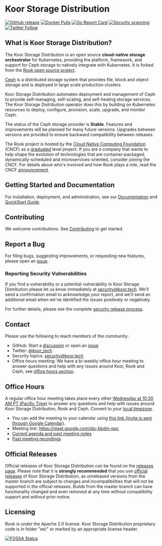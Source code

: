 # Koor Storage Distribution

[![GitHub release](https://img.shields.io/github/release/koor-tech/koor/all.svg)](https://github.com/koor-tech/koor/releases)
[![Docker Pulls](https://img.shields.io/docker/pulls/koor-tech/ceph)](https://hub.docker.com/u/koorinc)
[![Go Report Card](https://goreportcard.com/badge/github.com/koor-tech/koor)](https://goreportcard.com/report/github.com/koor-tech/koor)
[![Security scanning](https://github.com/koor-tech/koor/actions/workflows/synk.yaml/badge.svg)](https://github.com/koor-tech/koor/actions/workflows/synk.yaml)
[![Twitter Follow](https://img.shields.io/twitter/follow/koor_tech.svg?style=social&label=Follow)](https://twitter.com/intent/follow?screen_name=koor_tech&user_id=1509666502714265604)

## What is Koor Storage Distribution?

The Koor Storage Distribution is an open source **cloud-native storage orchestrator** for Kubernetes, providing the platform, framework, and support for Ceph storage to natively integrate with Kubernetes. It is forked from the [Rook open source project](https://github.com/rook/rook).

[Ceph](https://ceph.com/) is a distributed storage system that provides file, block and object storage and is deployed in large scale production clusters.

Koor Storage Distribution automates deployment and management of Ceph to provide self-managing, self-scaling, and self-healing storage services.
The Koor Storage Distribution operator does this by building on Kubernetes resources to deploy, configure, provision, scale, upgrade, and monitor Ceph.

The status of the Ceph storage provider is **Stable**. Features and improvements will be planned for many future versions. Upgrades between versions are provided to ensure backward compatibility between releases.

The Rook project is hosted by the [Cloud Native Computing Foundation](https://cncf.io) (CNCF) as a [graduated](https://www.cncf.io/announcements/2020/10/07/cloud-native-computing-foundation-announces-rook-graduation/) level project. If you are a company that wants to help shape the evolution of technologies that are container-packaged, dynamically-scheduled and microservices-oriented, consider joining the CNCF. For details about who's involved and how Rook plays a role, read the CNCF [announcement](https://www.cncf.io/blog/2018/01/29/cncf-host-rook-project-cloud-native-storage-capabilities).

## Getting Started and Documentation

For installation, deployment, and administration, see our [Documentation](https://docs.koor.tech/latest-release) and [QuickStart Guide](https://docs.koor.tech/latest-release/Getting-Started/quickstart).

## Contributing

We welcome contributions. See [Contributing](CONTRIBUTING.md) to get started.

## Report a Bug

For filing bugs, suggesting improvements, or requesting new features, please open an [issue](https://github.com/koor-tech/koor/issues).

### Reporting Security Vulnerabilities

If you find a vulnerability or a potential vulnerability in Koor Storage Distribution please let us know immediately at
[security@koor.tech](mailto:security@koor.tech). We'll send a confirmation email to acknowledge your
report, and we'll send an additional email when we've identified the issues positively or
negatively.

For further details, please see the complete [security release process](SECURITY.md).

## Contact

Please use the following to reach members of the community:

- GitHub: Start a [discussion](https://github.com/koor-tech/koor/discussions) or open an [issue](https://github.com/koor-tech/koor/issues)
- Twitter: [@koor_tech](https://twitter.com/koor_tech)
- Security topics: [security@koor.tech](#reporting-security-vulnerabilities)
- Office hours meeting: We have a bi-weekly office hour meeting to answer questions and help with any issues around Koor, Rook and Ceph, see [office hours section](#office-hours).

## Office Hours

A regular office hour meeting takes place every other [Wednesday at 10:30 AM PT (Pacific Time)](https://meet.google.com/ido-bbdm-pqc) to answer any questions and help with issues around Koor Storage Distribution, Rook and Ceph. Convert to your [local timezone](http://www.thetimezoneconverter.com/?t=10:30&tz=PT%20%28Pacific%20Time%29).

- You can add the meeting to your calendar using [this link (invite is sent through Google Calendar)](https://calendar.google.com/calendar/event?action=TEMPLATE&tmeid=NHRhMTBqY2Y0ZTFkb2x1MnZkYThma290M2FfMjAyMjExMDlUMTgzMDAwWiBjXzJjY2Y0OWY1NDZlYzRlYzQ0NzhhMmRiMDI1ZmVjYjdmN2U4MDgxMjZkYmViNzY3MWYxMzg1NGVlNjgwNmQyMmRAZw&tmsrc=c_2ccf49f546ec4ec4478a2db025fecb7f7e808126dbeb7671f13854ee6806d22d%40group.calendar.google.com&scp=ALL).
- Meeting link: <https://meet.google.com/ido-bbdm-pqc>
- [Current agenda and past meeting notes](https://docs.google.com/document/d/1twakYk3XNZD_1Xmi3GDXojuPPkUp7fb06e_4rtgNWdM/edit?usp=sharing)
- [Past meeting recordings](https://www.youtube.com/@koor-tech)


## Official Releases

Official releases of Koor Storage Distribution can be found on the [releases page](https://github.com/koor-tech/koor/releases).
Please note that it is **strongly recommended** that you use [official releases](https://github.com/koor-tech/koor/releases) of Koor Storage Distribution, as unreleased versions from the master branch are subject to changes and incompatibilities that will not be supported in the official releases.
Builds from the master branch can have functionality changed and even removed at any time without compatibility support and without prior notice.

## Licensing

Rook is under the Apache 2.0 license.
Koor Storage Distribution proprietary code is in folder "ee/" or marked by an appropriate license header.

[![FOSSA Status](https://app.fossa.io/api/projects/git%2Bgithub.com%2Frook%2Frook.svg?type=large)](https://app.fossa.io/projects/git%2Bgithub.com%2Frook%2Frook?ref=badge_large)
